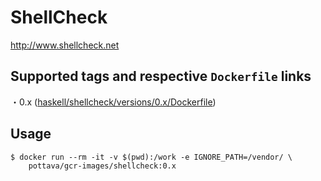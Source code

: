 # ShellCheck

http://www.shellcheck.net

## Supported tags and respective `Dockerfile` links

・0.x ([haskell/shellcheck/versions/0.x/Dockerfile](https://github.com/pottava/gcr-images/blob/master/haskell/shellcheck/versions/0.x/Dockerfile))  

## Usage

```
$ docker run --rm -it -v $(pwd):/work -e IGNORE_PATH=/vendor/ \
    pottava/gcr-images/shellcheck:0.x
```
